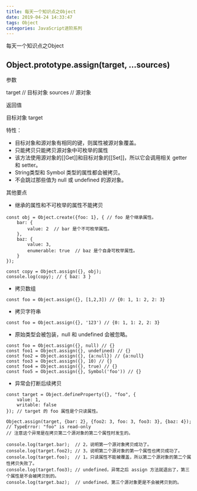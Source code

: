 ```yaml
---
title: 每天一个知识点之Object
date: 2019-04-24 14:33:47
tags: Object
categories: JavaScript进阶系列
---
```


每天一个知识点之Object

<!-- more -->

## Object.prototype​.assign(target, ...sources)

参数

target // 目标对象
sources // 源对象

返回值

目标对象 target

特性：
* 目标对象和源对象有相同的键，则属性被源对象覆盖。
* 只能拷贝只能拷贝源对象中可枚举的属性
* 该方法使用源对象的[[Get]]和目标对象的[[Set]]，所以它会调用相关 getter 和 setter。
* String类型和 Symbol 类型的属性都会被拷贝。
* 不会跳过那些值为 null 或 undefined 的源对象。

其他要点

* 继承的属性和不可枚举的属性不能拷贝

```
const obj = Object.create({foo: 1}, { // foo 是个继承属性。
    bar: {
        value: 2  // bar 是个不可枚举属性。
    },
    baz: {
        value: 3,
        enumerable: true  // baz 是个自身可枚举属性。
    }
});

const copy = Object.assign({}, obj);
console.log(copy); // { baz: 3 }
```

* 拷贝数组

```
const foo = Object.assign({}, [1,2,3]) // {0: 1, 1: 2, 2: 3}
```

* 拷贝字符串

```
const foo = Object.assign({}, '123') // {0: 1, 1: 2, 2: 3}
```
* 原始类型会被包装，null 和 undefined 会被忽略。

```
const foo = Object.assign({}, null) // {}
const foo1 = Object.assign({}, undefined) // {}
const foo2 = Object.assign({}, {a:null}) // {a:null}
const foo3 = Object.assign({}, 10) // {}
const foo4 = Object.assign({}, true) // {}
const foo5 = Object.assign({}, Symbol('foo')) // {}
```

* 异常会打断后续拷贝

```
const target = Object.defineProperty({}, "foo", {
    value: 1,
    writable: false
}); // target 的 foo 属性是个只读属性。

Object.assign(target, {bar: 2}, {foo2: 3, foo: 3, foo3: 3}, {baz: 4});
// TypeError: "foo" is read-only
// 注意这个异常是在拷贝第二个源对象的第二个属性时发生的。

console.log(target.bar);  // 2，说明第一个源对象拷贝成功了。
console.log(target.foo2); // 3，说明第二个源对象的第一个属性也拷贝成功了。
console.log(target.foo);  // 1，只读属性不能被覆盖，所以第二个源对象的第二个属性拷贝失败了。
console.log(target.foo3); // undefined，异常之后 assign 方法就退出了，第三个属性是不会被拷贝到的。
console.log(target.baz);  // undefined，第三个源对象更是不会被拷贝到的。
```
